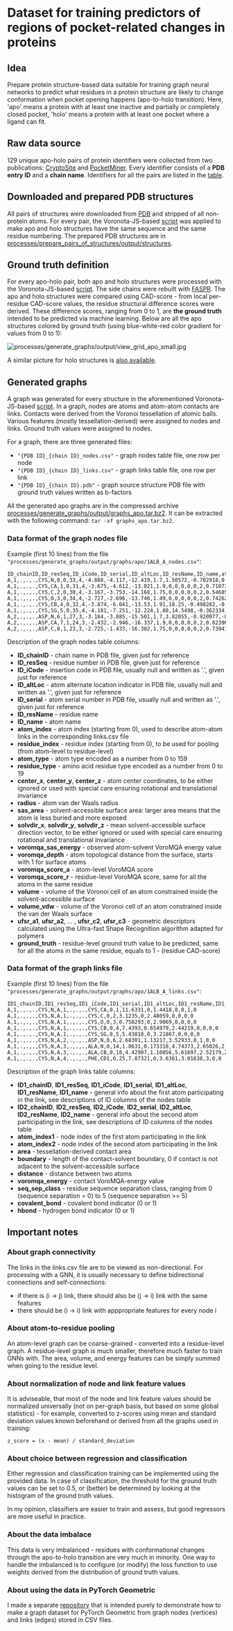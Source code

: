 # Dataset for training predictors of regions of pocket-related changes in proteins

## Idea

Prepare protein structure-based data suitable for training graph neural networks to predict
what residues in a protein structure are likely to change conformation when pocket opening happens (apo-to-holo transition).
Here, 'apo' means a protein with at least one inactive and partially or completely closed pocket, 'holo' means a protein with at least one pocket where a ligand can fit.

## Raw data source

129 unique apo-holo pairs of protein identifiers were collected from two publications: [CryptoSite](https://pubmed.ncbi.nlm.nih.gov/26854760/) and [PocketMiner](https://pubmed.ncbi.nlm.nih.gov/36859488/).
Every identifier consists of a __PDB entry ID__ and a __chain name__.
Identifiers for all the pairs are listed in the [table](processes/prepare_pairs_of_structures/output/candidate_pairs.txt).

## Downloaded and prepared PDB structures

All pairs of structures were downloaded from [PDB](https://www.rcsb.org) and stripped of all non-protein atoms.
For every pair, the Voronota-JS-based [script](processes/prepare_pairs_of_structures/prepare_pair_of_structures.bash) was applied to make apo and holo structures have the same sequence and the same residue numbering.
The prepared PDB structures are in [processes/prepare_pairs_of_structures/output/structures](processes/prepare_pairs_of_structures/output/structures).

## Ground truth definition

For every apo-holo pair, both apo and holo structures were processed with the Voronota-JS-based [script](processes/generate_graphs/generate_graphs_for_pair_of_structures.bash).
The side chains were rebuilt with [FASPR](https://pubmed.ncbi.nlm.nih.gov/32259206/).
The apo and holo structures were compared using CAD-score - from local per-residue CAD-score values, the residue structural difference scores were derived.
These difference scores, ranging from 0 to 1, are __the ground truth__ intended to be predicted via machine learning.
Below are all the apo structures colored by ground truth (using blue-white-red color gradient for values from 0 to 1):

![processes/generate_graphs/output/view_grid_apo_small.jpg](processes/generate_graphs/output/view_grid_apo_small.jpg)

A similar picture for holo structures is [also available](processes/generate_graphs/output/view_grid_holo_small.jpg).

## Generated graphs

A graph was generated for every structure in the aforementioned Voronota-JS-based [script](processes/generate_graphs/generate_graphs_for_pair_of_structures.bash).
In a graph, nodes are atoms and atom-atom contacts are links.
Contacts were derived from the Voronoi tessellation of atomic balls.
Various features (mostly tessellation-derived) were assigned to nodes and links.
Ground truth values were assigned to nodes.

For a graph, there are three generated files:

* `"{PDB ID}_{chain ID}_nodes.csv"` - graph nodes table file, one row per node
* `"{PDB ID}_{chain ID}_links.csv"` - graph links table file, one row per link
* `"{PDB ID}_{chain ID}.pdb"` - graph source structure PDB file with ground truth values written as b-factors

All the generated apo graphs are in the compressed archive [processes/generate_graphs/output/graphs_apo.tar.bz2](processes/generate_graphs/output/graphs_apo.tar.bz2).
It can be extracted with the following command: `tar -xf graphs_apo.tar.bz2`.

### Data format of the graph nodes file

Example (first 10 lines) from the file `"processes/generate_graphs/output/graphs/apo/1ALB_A_nodes.csv"`:

    ID_chainID,ID_resSeq,ID_iCode,ID_serial,ID_altLoc,ID_resName,ID_name,atom_index,residue_index,atom_type,residue_type,center_x,center_y,center_z,radius,sas_area,solvdir_x,solvdir_y,solvdir_z,voromqa_sas_energy,voromqa_depth,voromqa_score_a,voromqa_score_r,volume,volume_vdw,ufsr_a1,ufsr_a2,ufsr_a3,ufsr_b1,ufsr_b2,ufsr_b3,ufsr_c1,ufsr_c2,ufsr_c3,ground_truth
    A,1,.,.,.,CYS,N,0,0,33,4,-4.888,-4.117,-12.419,1.7,1.50572,-0.702918,0.0626468,-0.708507,2.91049,1,0.519699,0.526727,47.4673,14.961,19.2054,59.986,3.9078,23.1923,77.6654,-209.263,24.3315,77.5231,-241.817,0.19469
    A,1,.,.,.,CYS,CA,1,0,31,4,-3.675,-4.612,-13.021,1.9,0,0,0,0,0,2,0.710737,0.526727,24.5866,13.1057,19.2054,59.986,3.9078,23.1923,77.6654,-209.263,24.3315,77.5231,-241.817,0.19469
    A,1,.,.,.,CYS,C,2,0,30,4,-3.167,-3.753,-14.168,1.75,0,0,0,0,0,2,0.546854,0.526727,12.4852,8.77074,19.2054,59.986,3.9078,23.1923,77.6654,-209.263,24.3315,77.5231,-241.817,0.19469
    A,1,.,.,.,CYS,O,3,0,34,4,-2.727,-2.696,-13.746,1.49,0,0,0,0,0,2,0.742626,0.526727,14.6754,8.7862,19.2054,59.986,3.9078,23.1923,77.6654,-209.263,24.3315,77.5231,-241.817,0.19469
    A,1,.,.,.,CYS,CB,4,0,32,4,-3.874,-6.041,-13.53,1.91,18.25,-0.498282,-0.464353,-0.732183,17.5875,1,0.167824,0.526727,74.7288,18.0972,19.2054,59.986,3.9078,23.1923,77.6654,-209.263,24.3315,77.5231,-241.817,0.19469
    A,1,.,.,.,CYS,SG,5,0,35,4,-4.181,-7.251,-12.224,1.88,14.5498,-0.362334,-0.74476,-0.560398,15.2449,1,0.472624,0.526727,95.1056,23.18,19.2054,59.986,3.9078,23.1923,77.6654,-209.263,24.3315,77.5231,-241.817,0.19469
    A,2,.,.,.,ASP,N,6,1,27,3,-3.184,-3.885,-15.501,1.7,3.82055,-0.920977,-0.19033,-0.339965,4.84824,1,0.764478,0.529847,29.2849,10.2192,20.9096,68.1799,-32.7315,23.1923,77.6654,-209.263,24.3315,77.5231,-241.817,0.0730536
    A,2,.,.,.,ASP,CA,7,1,24,3,-2.432,-2.946,-16.337,1.9,0,0,0,0,0,2,0.823961,0.529847,17.4446,12.8244,20.9096,68.1799,-32.7315,23.1923,77.6654,-209.263,24.3315,77.5231,-241.817,0.0730536
    A,2,.,.,.,ASP,C,8,1,23,3,-2.725,-1.433,-16.302,1.75,0,0,0,0,0,2,0.739412,0.529847,11.1895,8.50682,20.9096,68.1799,-32.7315,23.1923,77.6654,-209.263,24.3315,77.5231,-241.817,0.0730536

Description of the graph nodes table columns:

* __ID_chainID__ - chain name in PDB file, given just for reference
* __ID_resSeq__ - residue number in PDB file, given just for reference
* __ID_iCode__ - insertion code in PDB file, usually null and written as '.', given just for reference
* __ID_altLoc__ - atom alternate location indicator in PDB file, usually null and written as '.', given just for reference
* __ID_serial__ - atom serial number in PDB file, usually null and written as '.', given just for reference
* __ID_resName__ - residue name
* __ID_name__ - atom name
* __atom_index__ - atom index (starting from 0), used to describe atom-atom links in the corresponding links.csv file
* __residue_index__ - residue index (starting from 0), to be used for pooling (from atom-level to residue-level)
* __atom_type__ - atom type encoded as a number from 0 to 159
* __residue_type__ - amino acid residue type encoded as a number from 0 to 19
* __center_x__, __center_y__, __center_z__ - atom center coordinates, to be either ignored or used with special care ensuring rotational and translational invariance
* __radius__ - atom van der Waals radius
* __sas_area__ - solvent-accessible surface area: larger area means that the atom is less buried and more exposed
* __solvdir_x__, __solvdir_y__, __solvdir_z__ - mean solvent-accessible surface direction vector, to be either ignored or used with special care ensuring rotational and translational invariance
* __voromqa_sas_energy__ - observed atom-solvent VoroMQA energy value
* __voromqa_depth__ - atom topological distance from the surface, starts with 1 for surface atoms
* __voromqa_score_a__ - atom-level VoroMQA score
* __voromqa_score_r__ - residue-level VoroMQA score, same for all the  atoms in the same residue
* __volume__ - volume of the Voronoi cell of an atom constrained inside the solvent-accessible surface
* __volume_vdw__ - volume of the Voronoi cell of an atom constrained inside the van der Waals surface
* __ufsr_a1__, __ufsr_a2__, ... , __ufsr_c2__, __ufsr_c3__ - geometric descriptors calculated using the Ultra-fast Shape Recognition algorithm adapted for polymers
* __ground_truth__ - residue-level ground truth value to be predicted, same for all the  atoms in the same residue, equals to 1 - (residue CAD-score)

### Data format of the graph links file

Example (first 10 lines) from the file `"processes/generate_graphs/output/graphs/apo/1ALB_A_links.csv"`:

    ID1_chainID,ID1_resSeq,ID1_iCode,ID1_serial,ID1_altLoc,ID1_resName,ID1_name,ID2_chainID,ID2_resSeq,ID2_iCode,ID2_serial,ID2_altLoc,ID2_resName,ID2_name,atom_index1,atom_index2,area,boundary,distance,voromqa_energy,seq_sep_class,covalent_bond,hbond
    A,1,.,.,.,CYS,N,A,1,.,.,.,CYS,CA,0,1,11.6331,0,1.4418,0,0,1,0
    A,1,.,.,.,CYS,N,A,1,.,.,.,CYS,C,0,2,3.1235,0,2.48059,0,0,0,0
    A,1,.,.,.,CYS,N,A,1,.,.,.,CYS,O,0,3,0.758293,0,2.9069,0,0,0,0
    A,1,.,.,.,CYS,N,A,1,.,.,.,CYS,CB,0,4,7.4393,0.654979,2.44219,0,0,0,0
    A,1,.,.,.,CYS,N,A,1,.,.,.,CYS,SG,0,5,5.43818,0,3.21867,0,0,0,0
    A,1,.,.,.,CYS,N,A,2,.,.,.,ASP,N,0,6,2.68301,1.13217,3.52933,0,1,0,0
    A,1,.,.,.,CYS,N,A,3,.,.,.,ALA,N,0,14,1.8631,0.173318,4.74373,2.65026,2,0,0
    A,1,.,.,.,CYS,N,A,3,.,.,.,ALA,CB,0,18,4.42907,1.10056,5.61697,2.52179,2,0,0
    A,1,.,.,.,CYS,N,A,4,.,.,.,PHE,CD1,0,25,7.07321,0,3.6361,3.01638,3,0,0

Description of the graph links table columns:

* __ID1_chainID__, __ID1_resSeq__, __ID1_iCode__, __ID1_serial__, __ID1_altLoc__, __ID1_resName__, __ID1_name__ -  general info about the first atom participating in the link, see descriptions of ID columns of the nodes table
* __ID2_chainID__, __ID2_resSeq__, __ID2_iCode__, __ID2_serial__, __ID2_altLoc__, __ID2_resName__, __ID2_name__ -  general info about the second atom participating in the link, see descriptions of ID columns of the nodes table
* __atom_index1__ - node index of the first atom participating in the link
* __atom_index2__ - node index of the second atom participating in the link
* __area__ - tessellation-derived contact area
* __boundary__ - length of the contact-solvent boundary, 0 if contact is not adjacent to the solvent-accessible surface
* __distance__ - distance between two atoms
* __voromqa_energy__ - contact VoroMQA-energy value
* __seq_sep_class__ - residue sequence separation class, ranging from 0 (sequence separation = 0) to 5 (sequence separation >= 5)
* __covalent_bond__ - covalent bond indicator (0 or 1)
* __hbond__ - hydrogen bond indicator (0 or 1)

## Important notes

### About graph connectivity

The links in the links.csv file are to be viewed as non-directional.
For processing with a GNN, it is usually necessary to define bidirectional connections and self-connections:

* if there is (i -> j) link, there should also be (j -> i) link with the same features
* there should be (i -> i) link with apppropriate features for every node i

### About atom-to-residue pooling

An atom-level graph can be coarse-grained - converted into a residue-level graph.
A residue-level graph is much smaller, therefore much faster to train GNNs with.
The area, volume, and energy features can be simply summed when going to the residue level.

### About normalization of node and link feature values

It is adviseable, that most of the node and link feature values should be normalized universally (not on per-graph basis, but based on some global statistics) -
for example, converted to z-scores using mean and standard deviation values known beforehand or derived from all the graphs used in training:

    z_score = (x - mean) / standard_deviation

### About choice between regression and classification

Either regression and classification training can be implemented using the provided data.
In case of classification, the threshold for the ground truth values can be set to 0.5, or (better) be determined by looking at the histogram of the ground truth values.

In my opinion, classifiers are easier to train and assess, but good regressors are more useful in practice.

### About the data imbalace

This data is very imbalanced - residues with conformational changes through the apo-to-holo transition are very much in minority.
One way to handle the imbalanced is to configure (or modify) the loss function to use weights derived from the distribution of ground truth values.

### About using the data in PyTorch Geometric

I made a separate [repository](https://github.com/kliment-olechnovic/gnn-custom-dataset-example)
that is intended purely to demonstrate how to make a graph dataset for PyTorch Geometric from graph nodes (vertices) and links (edges) stored in CSV files.

